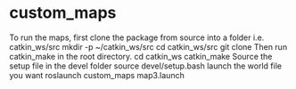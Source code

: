 # custom_maps

To run the maps, first clone the package from source into a folder i.e. catkin_ws/src 
  mkdir -p ~/catkin_ws/src
  cd catkin_ws/src
  git clone 
Then run catkin_make in the root directory.
  cd catkin_ws
  catkin_make
Source the setup file in the devel folder
  source devel/setup.bash
launch the world file you want
  roslaunch custom_maps map3.launch
